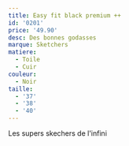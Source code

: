 ```yaml
---
title: Easy fit black premium ++
id: '0201'
price: '49.90'
desc: Des bonnes godasses
marque: Sketchers
matiere:
  - Toile
  - Cuir
couleur:
  - Noir
taille:
  - '37'
  - '38'
  - '40'
---
```

Les supers skechers de l'infini

